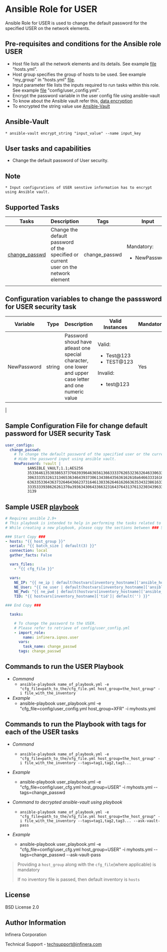 Ansible Role for USER
=========

Ansible Role for USER is used to change the default password for the  specified USER on the network elements.

Pre-requisites and conditions for the Ansible role USER
------------

* Host file lists all the network elements and its details. See example [file](../../playbooks/inventory/hosts.yml) "hosts.yml".
* Host group specifies the group of hosts to be used. See example "my_group" in "hosts.yml" [file](../../playbooks/inventory/hosts.yml).
* Input parameter file lists the inputs required to run tasks within this role. See example [file](../../playbooks/config/user_config.yml) "config/user_config.yml".
* Encrypt the password variable in the user config file using ansible-vault
* To know about the Ansible vault refer this, [data encryption](./../../DataEncryption.md)
* To encrypted the string value use [Ansible-Vault](#Ansible-Vault)

Ansible-Vault
---

    * ansible-vault encrypt_string "input_value" --name input_key

User tasks and capabilities
------------

* Change the default password of User security.

Note
------------

    * Input configurations of USER senstive information has to encrypt using Ansible vault.

Supported Tasks
------------

| Tasks | Description| Tags | Input|
|----|------------|----|----|
|[change_passwd](#Configuration-variables-to-change-the-passsword-for-USER-security-task)|Change the default password of the specified or current user on the network element|change_passwd|Mandatory:<ul> <li>NewPassword</li></ul>|
|||||

Configuration variables to change the passsword for USER security task
-----------------

| Variable | Type | Description| Valid Instances| Mandatory| Validated|
|----|------|------------|----------------|----------|---------|
|NewPassword| string| Password shoud have atleast one special character, one lower and upper case letter and one numeric value|Valid:<ul><li>Test@123</li><li>TEST@123</li></ul>Invalid:<ul><li>test@123</li></ul>|Yes|No|
|

Sample Configuration File for change default password for USER security Task
----------

```yaml
user_configs:
  change_passwd:
    # To change the default password of the specified user or the current user. 
    # Hide the password input using ansible vault.
    NewPassword: !vault |
          $ANSIBLE_VAULT;1.1;AES256
          35336461353038653737663939646365613663333762653236326463306338663833653630336637
          3063333532613134653634643937306134386435636162610a646633316161363034356534663339
          63633533643637326464366237316461383362646162663635343238616333396239653432613932
          3335333938626261370a393634306433663231643764313761323034396338653538323535303535
          3139
```

Sample USER [playbook](../../playbooks/user_playbook.yml)
----------------

``` yaml
# Requires ansible 2.9+
# This playbook is intended to help in performing the tasks related to USER Profile. Please refer roles/user/README.md
# While creating a new playbook, please copy the sections between ### Start Copy ### and ### End Copy ### as they are mandatory

### Start Copy ### 
- hosts: "{{ host_group }}"
  serial: "{{ batch_size | default(3) }}"
  connection: local
  gather_facts: False

  vars_files:
    - "{{ cfg_file }}"

  vars:
    NE_IP: "{{ ne_ip | default(hostvars[inventory_hostname]['ansible_host']) }}"
    NE_User: "{{ ne_user | default(hostvars[inventory_hostname]['ansible_user']) }}"
    NE_Pwd: "{{ ne_pwd | default(hostvars[inventory_hostname]['ansible_password']) }}"
    TID: "{{ hostvars[inventory_hostname]['tid']| default('') }}"

### End Copy ###

  tasks:

    # To change the password to the USER.
    # Please refer to retrieve of config/user_config.yml
    - import_role:
        name: infinera.iqnos.user
      vars:
        task_name: change_passwd
      tags: change_passwd
```

Commands to run the USER Playbook
------------------------

* *Command*
  * `ansible-playbook name_of_playbook.yml -e "cfg_file=path_to_the/cfg_file.yml host_group=the_host_group" -i file_with_the_inventory`
* *Example*
  * ansible-playbook user_playbook.yml -e "cfg_file=config/user_config.yml host_group=XFR" -i myhosts.yml

Commands to run the Playbook with tags for each of the USER tasks
---------------------

* *Command*
  * `ansible-playbook name_of_playbook.yml -e "cfg_file=path_to_the/xfg_file.yml host_group=the_host_group" -i file_with_the_inventory --tags=tag1,tag2,tag3...`
* *Example*
  * ansible-playbook user_playbook.yml -e "cfg_file=config/user_cfg.yml  host_group=USER" -i myhosts.yml --tags=change_passwd

* *Command to decrypted ansible-vault using playbook*
  * `ansible-playbook name_of_playbook.yml -e "cfg_file=path_to_the/xfg_file.yml host_group=the_host_group" -i file_with_the_inventory --tags=tag1,tag2,tag3... --ask-vault-pass`
* *Example*
  * ansible-playbook user_playbook.yml -e "cfg_file=config/user_cfg.yml  host_group=USER" -i myhosts.yml --tags=change_passwd --ask-vault-pass

> Providing a `host_group` along with the `cfg_file`(where applicable) is mandatory
>
> If no inventory file is passed, then default inventory is `hosts`

License
--------

BSD License 2.0

Author Information
---------

Infinera Corporation

Technical Support - techsupport@infinera.com
